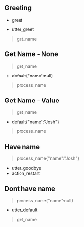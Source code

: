 ## Greeting
* greet
- utter_greet
> get_name

## Get Name - None
> get_name
* default{"name":null}
> process_name

## Get Name - Value
> get_name
* default{"name":"Josh"}
> process_name

## Have name
> process_name{"name":"Josh"}
- utter_goodbye
- action_restart

## Dont have name
> process_name{"name":null}
- utter_default
> get_name
